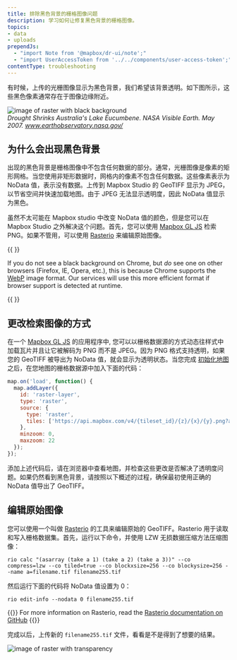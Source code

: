 ```yaml
---
title: 排除黑色背景的栅格图像问题
description: 学习如何让修复黑色背景的栅格图像。
topics:
- data
- uploads
prependJs:
  - "import Note from '@mapbox/dr-ui/note';"
  - "import UserAccessToken from '../../components/user-access-token';"
contentType: troubleshooting
---
```


有时候，上传的光栅图像显示为黑色背景，我们希望该背景透明。如下图所示，这些黑色像素通常存在于图像边缘附近。

![image of raster with black background](/help/img/screenshots/troubleshoot-black-background.png)<br>
<cite>
Drought Shrinks Australia's Lake Eucumbene. NASA Visible Earth. May 2007. www.earthobservatory.nasa.gov/
</cite>

## 为什么会出现黑色背景

出现的黑色背景是栅格图像中不包含任何数据的部分。通常，光栅图像是像素的矩形网格。当您使用非矩形数据时，网格内的像素不包含任何数据。这些像素表示为 NoData 值，表示没有数据。上传到 Mapbox Studio 的 GeoTIFF 显示为 JPEG，以节省空间并快速加载地图。由于 JPEG 无法显示透明度，因此 NoData 值显示为黑色。

虽然不太可能在 Mapbox studio 中改变 NoData 值的颜色，但是您可以在 Mapbox Studio 之外解决这个问题。首先，您可以使用 [Mapbox GL JS](https://www.mapbox.com/mapbox-gl-js) 检索 PNG。如果不管用，可以使用 [Rasterio](https://rasterio.readthedocs.io/en/latest/) 来编辑原始图像。

{{ <Note> }}

If you do not see a black background on Chrome, but _do_ see one on other browsers (Firefox, IE, Opera, etc.), this is because Chrome supports the <a href='https://developers.google.com/speed/webp/'>WebP</a> image format. Our services will use this more efficient format if browser support is detected at runtime.

{{ </Note> }}

## 更改检索图像的方式

在一个 [Mapbox GL JS](https://www.mapbox.com/mapbox-gl-js) 的应用程序中, 您可以以栅格数据源的方式动态往样式中加载瓦片并且让它被解码为 PNG 而不是 JPEG。因为 PNG 格式支持透明，如果您的 GeoTIFF 被导出为 NoData 值，就会显示为透明状态。当您完成 [初始化地图](https://www.mapbox.com/mapbox-gl-js/examples/) 之后，在您地图的栅格数据源中加入下面的代码：

```js
map.on('load', function() {
  map.addLayer({
    id: 'raster-layer',
    type: 'raster',
    source: {
      type: 'raster',
      tiles: ['https://api.mapbox.com/v4/{tileset_id}/{z}/{x}/{y}.png?access_token={{ <UserAccessToken /> }}'],
    },
    minzoom: 0,
    maxzoom: 22
  });
});
```

添加上述代码后，请在浏览器中查看地图，并检查这些更改是否解决了透明度问题。如果仍然看到黑色背景，请按照以下概述的过程，确保最初使用正确的 NoData 值导出了 GeoTIFF。

## 编辑原始图像

您可以使用一个叫做 [Rasterio](https://rasterio.readthedocs.io/en/latest/) 的工具来编辑原始的 GeoTIFF。Rasterio 用于读取和写入栅格数据集。首先，运行以下命令，并使用 LZW 无损数据压缩方法压缩图像：

```
rio calc "(asarray (take a 1) (take a 2) (take a 3))" --co compress=lzw --co tiled=true --co blockxsize=256 --co blockysize=256 --name a=filename.tif filename255.tif
```

然后运行下面的代码将 NoData 值设置为 0：

```
rio edit-info --nodata 0 filename255.tif
```

{{<Note>}}
For more information on Rasterio, read the [Rasterio documentation on GitHub](https://rasterio.readthedocs.io/en/latest/)
{{</Note>}}

完成以后，上传新的 `filename255.tif` 文件，看看是不是得到了想要的结果。

![image of raster with transparency](/help/img/screenshots/troubleshoot-black-background2.png)
